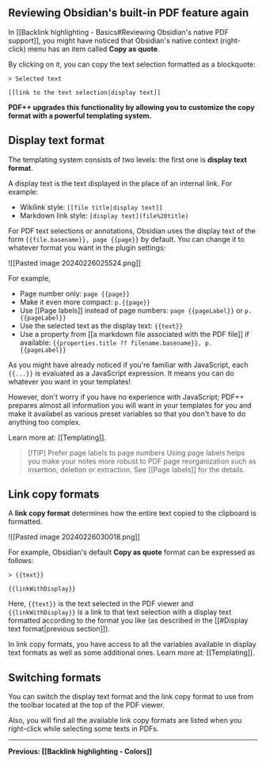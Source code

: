 ## Reviewing Obsidian's built-in PDF feature again

In [[Backlink highlighting - Basics#Reviewing Obsidian's native PDF support]], you might have noticed that Obsidian's native context (right-click) menu has an item called **Copy as quote**.

By clicking on it, you can copy the text selection formatted as a blockquote:

```
> Selected text

[[link to the text selection|display text]]
```

**PDF++ upgrades this functionality by allowing you to customize the copy format with a powerful templating system.**

## Display text format

The templating system consists of two levels: the first one is **display text format**.

A display text is the text displayed in the place of an internal link. For example:

- Wikilink style: `[[file title|display text]]`
- Markdown link style: `[display text](file%20title)`

For PDF text selections or annotations, Obsidian uses the display text of the form `{{file.basename}}, page {{page}}` by default. You can change it to whatever format you want in the plugin settings:

![[Pasted image 20240226025524.png]]

For example, 

- Page number only: `page {{page}}`
- Make it even more compact: `p.{{page}}`
- Use [[Page labels]] instead of page numbers: `page {{pageLabel}}` or `p.{{pageLabel}}`
- Use the selected text as the display text: `{{text}}`
- Use a property from [[a markdown file associated with the PDF file]] if available: `{{properties.title ?? filename.basename}}, p.{{pageLabel}}`

As you might have already noticed if you're familiar with JavaScript, each `{{...}}` is evaluated as a JavaScript expression. It means you can do whatever you want in your templates!

However, don't worry if you have no experience with JavaScript; PDF++ prepares almost all information you will want in your templates for you and make it availabel as various preset variables so that you don't have to do anything too complex.

Learn more at: [[Templating]].

> [!TIP] Prefer page labels to page numbers
> Using page labels helps you make your notes more robust to PDF page reorganization such as insertion, deletion or extraction. See [[Page labels]] for the details.

## Link copy formats

A **link copy format** determines how the entire text copied to the clipboard is formatted.

![[Pasted image 20240226030018.png]]

For example, Obsidian's default **Copy as quote** format can be expressed as follows:

```
> {{text}}

{{linkWithDisplay}}
```

Here, `{{text}}` is the text selected in the PDF viewer and `{{linkWithDisplay}}` is a link to that text selection with a display text formatted according to the format you like (as described in the [[#Display text format|previous section]]).

In link copy formats, you have access to all the variables available in display text formats as well as some additional ones. Learn more at: [[Templating]].

## Switching formats

You can switch the display text format and the link copy format to use from the toolbar located at the top of the PDF viewer.

Also, you will find all the available link copy formats are listed when you right-click while selecting some texts in PDFs.

---

**Previous: [[Backlink highlighting - Colors]]**